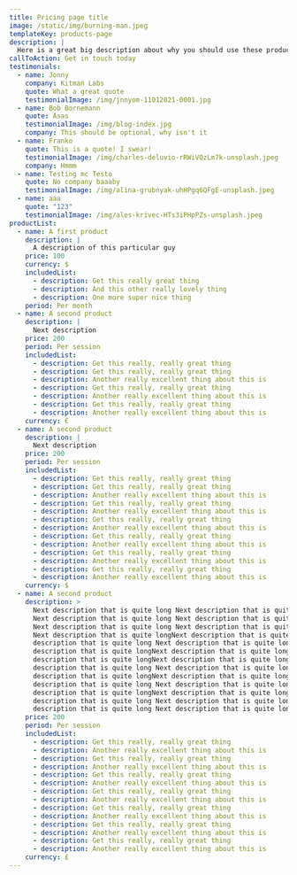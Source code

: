 ```yaml
---
title: Pricing page title
image: /static/img/burning-man.jpeg
templateKey: products-page
description: |
  Here is a great big description about why you should use these products
callToAction: Get in touch today
testimonials:
  - name: Jonny
    company: Kitman Labs
    quote: What a great quote
    testimonialImage: /img/jnnyom-11012021-0001.jpg
  - name: Bob Bornemann
    quote: Asas
    testimonialImage: /img/blog-index.jpg
    company: This should be optional, why isn't it
  - name: Franko
    quote: This is a quote! I swear!
    testimonialImage: /img/charles-deluvio-rRWiVQzLm7k-unsplash.jpeg
    company: Hmmm
  - name: Testing mc Testo
    quote: No company baaaby
    testimonialImage: /img/alina-grubnyak-uhHPgq6QFgE-unsplash.jpeg
  - name: aaa
    quote: "123"
    testimonialImage: /img/ales-krivec-HTs3iPHpPZs-unsplash.jpeg
productList:
  - name: A first product
    description: |
      A description of this particular guy
    price: 100
    currency: $
    includedList:
      - description: Get this really great thing
      - description: And this other really lovely thing
      - description: One more super nice thing
    period: Per month
  - name: A second product
    description: |
      Next description
    price: 200
    period: Per session
    includedList:
      - description: Get this really, really great thing
      - description: Get this really, really great thing
      - description: Another really excellent thing about this is
      - description: Get this really, really great thing
      - description: Another really excellent thing about this is
      - description: Get this really, really great thing
      - description: Another really excellent thing about this is
    currency: €
  - name: A second product
    description: |
      Next description
    price: 200
    period: Per session
    includedList:
      - description: Get this really, really great thing
      - description: Get this really, really great thing
      - description: Another really excellent thing about this is
      - description: Get this really, really great thing
      - description: Another really excellent thing about this is
      - description: Get this really, really great thing
      - description: Another really excellent thing about this is
      - description: Get this really, really great thing
      - description: Another really excellent thing about this is
      - description: Get this really, really great thing
      - description: Another really excellent thing about this is
      - description: Get this really, really great thing
      - description: Another really excellent thing about this is
    currency: $
  - name: A second product
    description: >
      Next description that is quite long Next description that is quite long
      Next description that is quite long Next description that is quite long
      Next description that is quite long Next description that is quite long
      Next description that is quite longNext description that is quite longNext
      description that is quite long Next description that is quite longNext
      description that is quite longNext description that is quite long Next
      description that is quite longNext description that is quite longNext
      description that is quite long Next description that is quite longNext
      description that is quite longNext description that is quite long Next
      description that is quite long Next description that is quite long Next
      description that is quite longNext description that is quite longNext
      description that is quite long Next description that is quite longNext
      description that is quite long Next description that is quite long
    price: 200
    period: Per session
    includedList:
      - description: Get this really, really great thing
      - description: Another really excellent thing about this is
      - description: Get this really, really great thing
      - description: Another really excellent thing about this is
      - description: Get this really, really great thing
      - description: Another really excellent thing about this is
      - description: Get this really, really great thing
      - description: Another really excellent thing about this is
      - description: Get this really, really great thing
      - description: Another really excellent thing about this is
      - description: Get this really, really great thing
      - description: Another really excellent thing about this is
      - description: Get this really, really great thing
      - description: Another really excellent thing about this is
    currency: £
---
```

